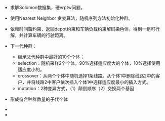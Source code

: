 



- 求解Solomon数据集，硬vrptw问题。
- 使用Nearest Neighbor 贪婪算法，随机序列方法初始化种群。
- 依赖时间窗约束、返回depot约束和车辆负载约束解码染色体，得到一组可行解，并计算车辆的行驶距离。
- 下一代种群：
	- 继承父代种群中最好的10个个体；
	- selection：随机采样2个个体，90%选择适应度大的个体，10%选择使用适应度小的。
	- crossover：从两个个体中随机选择1条线路。从个体1中删除线路2中的客户，并将线路2中客户依次插入个体1中选择适应度最小的插入方式。
	- mutation：2种变异方式，（1）颠倒顺序（2）交换两个基因
- 形成符合种群数量的子代个体

- 
- 